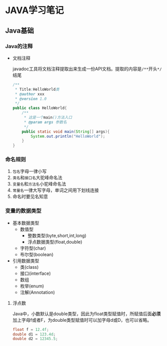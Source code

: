 # JAVA学习笔记
## Java基础
### Java的注释
+ 文档注释

    javadoc工具将文档注释提取出来生成一份API文档。提取的内容是`/**`开头`*/`结尾
    ```java
    /**
     * Title:HelloWorld类
     * @author xxx
     * @version 1.0
     */
    public class HelloWorld{
        /**
         * 这是一个main()方法入口
         * @param args 参数名
         */
        public static void main(String[] args){
            System.out.println("HelloWorld");
        }
    }
    ```
### 命名规则
1. `包名`字母一律小写
2. `类名`和`接口名`大驼峰命名法
3. `变量名`和`方法名`小驼峰命名法
4. `常量名`一律大写字母，单词之间用下划线连接
5. 命名时要见名知意

### 变量的数据类型
+ 基本数据类型
    + 数值型
        + 整数类型(byte,short,int,long)
        + 浮点数据类型(float,double)
    + 字符型(char)
    + 布尔型(boolean)
+ 引用数据类型
    + 类(class)
    + 接口(interface)
    + 数组
    + 枚举(enum)
    + 注解(Annotation)


1. 浮点数

    Java中，小数默认是double类型，因此为float类型赋值时，所赋值后面**必须**加上字母f或者F，为double类型赋值时可以加字母d或D，也可以省略。
    ```java
    float f = 12.4f;
    double d1 = 123.4d;
    double d2 = 12345.5;
    ```
